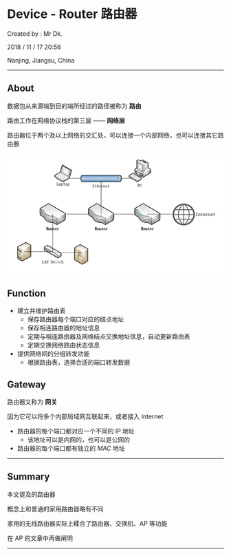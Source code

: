 # Device - Router 路由器

Created by : Mr Dk.

2018 / 11 / 17 20:56

Nanjing, Jiangsu, China

---

## About

数据包从来源端到目的端所经过的路径被称为 **路由**

路由工作在网络协议栈的第三层 —— **网络层**

路由器位于两个及以上网络的交汇处，可以连接一个内部网络，也可以连接其它路由器

![router](../img/router.png)

## Function

* 建立并维护路由表
  * 保存路由器每个端口对应的结点地址
  * 保存相连路由器的地址信息
  * 定期与相连路由器及网络结点交换地址信息，自动更新路由表
  * 定期交换网络路由状态信息
* 提供网络间的分组转发功能
  * 根据路由表，选择合适的端口转发数据

## Gateway

路由器又称为 **网关**

因为它可以将多个内部局域网互联起来，或者接入 Internet

* 路由器的每个端口都对应一个不同的 IP 地址
  * 该地址可以是内网的，也可以是公网的
* 路由器的每个端口都有独立的 *MAC* 地址

---

## Summary

本文提及的路由器

概念上和普通的家用路由器略有不同

家用的无线路由器实际上糅合了路由器、交换机、AP 等功能

在 AP 的文章中再做阐明

---

